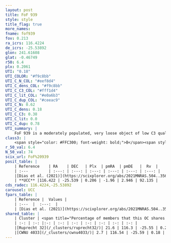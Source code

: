 ```yaml
---
layout: post
title: FoF 939
style: style
title_flag: true
more_names: 
fname: fof939
fov: 0.213
ra_icrs: 116.4224
de_icrs: -25.53892
glon: 241.61608
glat: -0.46749
r50: 6.4
plx: 0.2061
UTI: "0.18"
UTI_COLOR: "#f9c8bb"
UTI_C_N_COL: "#eef8d4"
UTI_C_dens_COL: "#f9c8bb"
UTI_C_C3_COL: "#fff1d4"
UTI_C_lit_COL: "#e0a6b3"
UTI_C_dup_COL: "#ceeac9"
UTI_C_N: 0.62
UTI_C_dens: 0.18
UTI_C_C3: 0.38
UTI_C_lit: 0.0
UTI_C_dup: 0.78
UTI_summary: |
    FoF 939 is a moderately populated, very loose object of low C3 quality. It is rarely studied in the literature.<br><br>This is very likely a unique object, which shares a small percentage of members with at least one previously reported entry.
class3: |
    <span style="color: #FFC300; font-weight: bold;">B</span><span style="color: red; font-weight: bold;">C</span>
r_50_val: 6.4
N_50_val: 74
scix_url: FoF%20939
posit_table: |
    | Reference    | RA    | DEC   | Plx  | pmRA  | pmDE   |  Rv  |
    | :---         | :---: | :---: | :---: | :---: | :---: | :---: |
    |[Dias et al. (2021)](https://scixplorer.org/abs/2021MNRAS.504..356D) | 116.449 | -25.502 | 0.233 | -1.933 | 2.886 | -- |
    | **UCC** |116.422 | -25.539 | 0.206 | -1.96 | 2.946 | 92.135 | 
cds_radec: 116.4224,-25.53892
carousel: UCC
fpars_table: |
    | Reference |  Values |
    | :---  |  :---:  |
    | [Dias et al. (2021)](https://scixplorer.org/abs/2021MNRAS.504..356D) | `Av=1.21, Dist=3321, logage=7.451, [Fe/H]=-0.233` |
shared_table: |
    | Cluster | <span title="Percentage of members that this OC shares with the ones listed">%</span>   | RA   | DEC   | Plx   | pmRA  | pmDE  | Rv | UTI |
    | :-: | :-: |:-: | :-: | :-: | :-: | :-: | :-: | :-: |
    |[Ruprecht 32](/_clusters/ruprecht32/)| 21.6 | 116.3 | -25.55 | 0.2 | -1.99 | 3.15 | 56.04 |0.48 |
    |[CWNU 4033](/_clusters/cwnu4033/)| 2.7 | 116.54 | -25.59 | 0.18 | -1.67 | 3.29 | 95.04 |0.18 |
---
```

